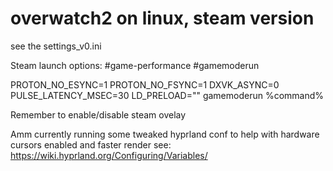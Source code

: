 # overwatch2 on linux, steam version

see the settings_v0.ini

Steam launch options: #game-performance #gamemoderun

PROTON_NO_ESYNC=1 PROTON_NO_FSYNC=1 DXVK_ASYNC=0 PULSE_LATENCY_MSEC=30 LD_PRELOAD="" gamemoderun %command%

Remember to enable/disable steam ovelay

Amm currently running some tweaked hyprland conf to help with hardware cursors enabled and faster render see: 
https://wiki.hyprland.org/Configuring/Variables/
